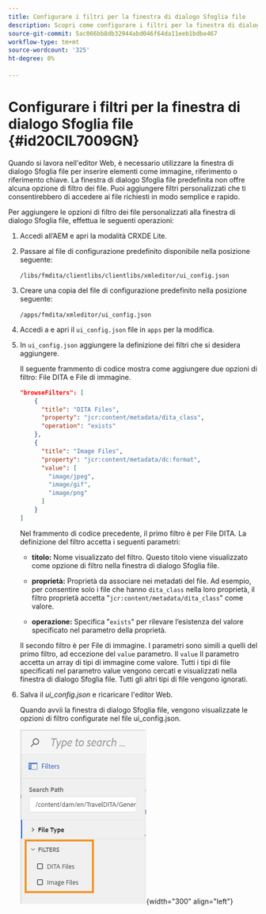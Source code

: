 ```yaml
---
title: Configurare i filtri per la finestra di dialogo Sfoglia file
description: Scopri come configurare i filtri per la finestra di dialogo di navigazione dei file
source-git-commit: 5ac066bb8db32944abd046f64da11eeb1bdbe467
workflow-type: tm+mt
source-wordcount: '325'
ht-degree: 0%

---
```



# Configurare i filtri per la finestra di dialogo Sfoglia file {#id20CIL7009GN}

Quando si lavora nell&#39;editor Web, è necessario utilizzare la finestra di dialogo Sfoglia file per inserire elementi come immagine, riferimento o riferimento chiave. La finestra di dialogo Sfoglia file predefinita non offre alcuna opzione di filtro dei file. Puoi aggiungere filtri personalizzati che ti consentirebbero di accedere ai file richiesti in modo semplice e rapido.

Per aggiungere le opzioni di filtro dei file personalizzati alla finestra di dialogo Sfoglia file, effettua le seguenti operazioni:

1. Accedi all’AEM e apri la modalità CRXDE Lite.

1. Passare al file di configurazione predefinito disponibile nella posizione seguente:

   `/libs/fmdita/clientlibs/clientlibs/xmleditor/ui_config.json`

1. Creare una copia del file di configurazione predefinito nella posizione seguente:

   `/apps/fmdita/xmleditor/ui_config.json`

1. Accedi a e apri il `ui_config.json` file in `apps` per la modifica.

1. In `ui_config.json` aggiungere la definizione dei filtri che si desidera aggiungere.

   Il seguente frammento di codice mostra come aggiungere due opzioni di filtro: File DITA e File di immagine.

   ```json
   "browseFilters": [
       {
         "title": "DITA Files",
         "property": "jcr:content/metadata/dita_class",
         "operation": "exists"
       },
       {
         "title": "Image Files",
         "property": "jcr:content/metadata/dc:format",
         "value": [        
           "image/jpeg",
           "image/gif",
           "image/png"
         ]
       }
   ]
   ```

   Nel frammento di codice precedente, il primo filtro è per File DITA. La definizione del filtro accetta i seguenti parametri:

   - **titolo:**   Nome visualizzato del filtro. Questo titolo viene visualizzato come opzione di filtro nella finestra di dialogo Sfoglia file.

   - **proprietà:**   Proprietà da associare nei metadati del file. Ad esempio, per consentire solo i file che hanno `dita_class` nella loro proprietà, il filtro proprietà accetta &quot;`jcr:content/metadata/dita_class`&quot; come valore.

   - **operazione:**   Specifica &quot;`exists`&quot; per rilevare l’esistenza del valore specificato nel parametro della proprietà.

   Il secondo filtro è per File di immagine. I parametri sono simili a quelli del primo filtro, ad eccezione del `value` parametro. Il `value` Il parametro accetta un array di tipi di immagine come valore. Tutti i tipi di file specificati nel parametro value vengono cercati e visualizzati nella finestra di dialogo Sfoglia file. Tutti gli altri tipi di file vengono ignorati.

1. Salva il *ui\_config.json* e ricaricare l&#39;editor Web.

   Quando avvii la finestra di dialogo Sfoglia file, vengono visualizzate le opzioni di filtro configurate nel file ui\_config.json.

   ![](assets/file-browse-custom-filters.png){width="300" align="left"}



